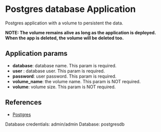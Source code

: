 # Postgres database Application

Postgres application with a volume to persistent the data. 

__NOTE: The volume remains alive as long as the application is deployed. When the app is deleted, the volume will be deleted too.__

## Application params

* __database__:  database name. This param is required.
* __user__ : database user. This param is required.
* __password__: user password. This param is required.
* __volume_name__: the volume name. This param is NOT required.
* __volume__: volume size. This param is NOT required.

## References

* [Postgres](https://www.postgresql.org/)

Database credentials: admin/admin
Database: postgresdb
